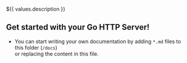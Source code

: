 ${{ values.description }}

## Get started with your Go HTTP Server!

- You can start writing your own documentation by adding `*.md` files to this folder (`/docs`)   
  or replacing the content in this file.

